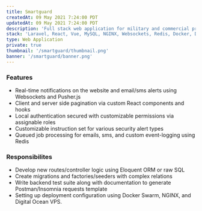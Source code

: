 ```yaml
---
title: Smartguard
createdAt: 09 May 2021 7:24:00 PDT
updatedAt: 09 May 2021 7:24:00 PDT
description: 'Full stack web application for military and commercial property managers to react to real-time security alerts built using React, Laravel, and MySQL.  Responsible for the backend and contributing to the frontend.'
stack: 'Laravel, React, Vue, MySQL, NGINX, Websockets, Redis, Docker, Digital Ocean'
type: Web Application
private: true
thumbnail: '/smartguard/thumbnail.png'
banner: '/smartguard/banner.png'
---
```


<div>
    <nuxt-img provider="cloudinary" src="smartguard/details.png" />
</div>

### Features

- Real-time notifications on the website and email/sms alerts using Websockets and Pusher.js
- Client and server side pagination via custom React components and hooks
- Local authentication secured with customizable permissions via assignable roles
- Customizable instruction set for various security alert types
- Queued job processing for emails, sms, and custom event-logging using Redis

### Responsibilites

- Develop new routes/controller logic using Eloquent ORM or raw SQL
- Create migrations and factories/seeders with complex relations
- Write backend test suite along with documentation to generate Postman/Insomnia requests template
- Setting up deployment configuration using Docker Swarm, NGINX, and Digital Ocean VPS.

<div>
    <nuxt-img class="rounded-md" provider="cloudinary" src="smartguard/pages_btzg76.png" />
</div>
<div>
    <nuxt-img class="rounded-md" provider="cloudinary" src="smartguard/blurred_roles_gh2dml.png" />
</div>
